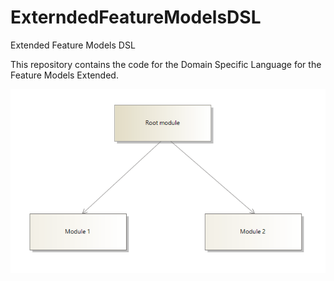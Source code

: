 # ExterndedFeatureModelsDSL

Extended Feature Models DSL

This repository contains the code for the Domain Specific Language for the Feature Models Extended.

![image.png](Docs\FeatureModelCapture.PNG)
